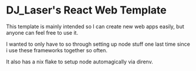 # DJ_Laser's React Web Template

This template is mainly intended so I can create new web apps easily, but anyone can feel free to use it.

I wanted to only have to so through setting up node stuff one last time since i use these frameworks together so often.

It also has a nix flake to setup node automagically via direnv.
